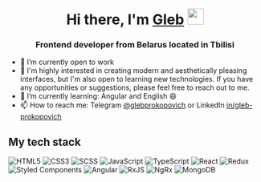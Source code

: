 <h1 align="center">Hi there, I'm <a href="https://www.linkedin.com/in/gprokopovich/" target="_blank">Gleb</a> 
<img src="https://github.com/blackcater/blackcater/raw/main/images/Hi.gif" height="32"/></h1>
<h3 align="center">Frontend developer from Belarus located in Tbilisi</h3>

- 🔭 I’m currently open to work <br/>
- 🤔 I'm highly interested in creating modern and aesthetically pleasing interfaces, but I'm also open to learning new technologies. If you have any opportunities or suggestions, please feel free to reach out to me. <br/>
- 🌱 I’m currently learning: Angular and English 😄 <br/>
- 📫 How to reach me: Telegram [@glebprokopovich](https://t.me/glebprokopovich) or LinkedIn [in/gleb-prokopovich](https://www.linkedin.com/in/gprokopovich/) 

## My tech stack
![HTML5](https://img.shields.io/badge/HTML5-%23E34F26.svg?style=for-the-badge&logo=html5&logoColor=white&color=475e78)
![CSS3](https://img.shields.io/badge/CSS3-%231572B6.svg?style=for-the-badge&logo=css3&logoColor=white&color=475e78)
![SCSS](https://img.shields.io/badge/SCSS-%23CC6699.svg?style=for-the-badge&logo=sass&logoColor=white&color=475e78)
![JavaScript](https://img.shields.io/badge/JavaScript-%23F7DF1E.svg?style=for-the-badge&logo=javascript&logoColor=black&color=475e78)
![TypeScript](https://img.shields.io/badge/typescript-%23007ACC.svg?style=for-the-badge&logo=typescript&logoColor=white&color=475e78)
![React](https://img.shields.io/badge/react-%2320232a.svg?style=for-the-badge&logo=react&logoColor=%2361DAFB&color=475e78)
![Redux](https://img.shields.io/badge/Redux-%23764ABC.svg?style=for-the-badge&logo=redux&logoColor=white&color=475e78)
![Styled Components](https://img.shields.io/badge/Styled_Components-%23DB7093.svg?style=for-the-badge&logo=styled-components&logoColor=white&color=475e78)
![Angular](https://img.shields.io/badge/Angular-%23DD0031.svg?style=for-the-badge&logo=angular&logoColor=white&color=475e78)
![RxJS](https://img.shields.io/badge/RxJS-%23B7178C.svg?style=for-the-badge&logo=reactivex&logoColor=white&color=475e78)
![NgRx](https://img.shields.io/badge/NgRx-%23B7178C.svg?style=for-the-badge&logo=redux&logoColor=white&color=475e78)
![MongoDB](https://img.shields.io/badge/MongoDB-%2347A248.svg?style=for-the-badge&logo=mongodb&logoColor=white&color=475e78)
